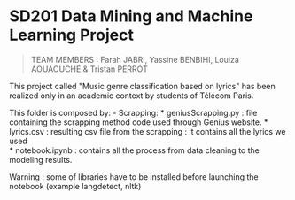 # SD201 Data Mining and Machine Learning Project
> TEAM MEMBERS : Farah JABRI, Yassine BENBIHI, Louiza AOUAOUCHE & Tristan PERROT

This project called "Music genre classification based on lyrics" has been realized only in an academic context by students of Télécom Paris.

This folder is composed by:
    - Scrapping: 
        * geniusScrapping.py : file containing the scrapping method code used through Genius website.
    * lyrics.csv : resulting csv file from the scrapping : it contains all the lyrics we used   
    * notebook.ipynb : contains all the process from data cleaning to the modeling results. 

Warning : some of libraries have to be installed before launching the notebook (example langdetect, nltk) 
    